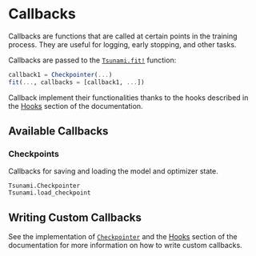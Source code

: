 # Callbacks

Callbacks are functions that are called at certain points in the training process. They are useful for logging, early stopping, and other tasks. 

Callbacks are passed to the [`Tsunami.fit!`](@ref) function: 

```julia
callback1 = Checkpointer(...)
fit(..., callbacks = [callback1, ...])
```

Callback implement their functionalities thanks to the hooks described in the [Hooks](@ref) section of the documentation.

## Available Callbacks

### Checkpoints 

Callbacks for saving and loading the model and optimizer state.

```@docs
Tsunami.Checkpointer
Tsunami.load_checkpoint
```

## Writing Custom Callbacks

See the implementation of [`Checkpointer`](@ref) and the 
[Hooks](@ref) section of the documentation for more information
on how to write custom callbacks.
